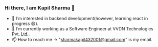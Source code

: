 ### Hi there, I am Kapil Sharma 👋
- 👀 I’m interested in backend development(however, learning react in progress 😄).
- 🌱 I’m currently working as a Software Engineer at VVDN Technologies Pvt. Ltd..
- 📫 How to reach me -> "sharmakapil432001@gmail.com" is my email.

<!---
kapilsharma432001/kapilsharma432001 is a ✨ special ✨ repository because its `README.md` (this file) appears on your GitHub profile.
You can click the Preview link to take a look at your changes.
--->
